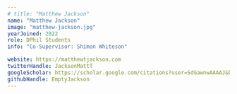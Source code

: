 ```yaml
---
# title: "Matthew Jackson"
name: "Matthew Jackson"
image: "matthew-jackson.jpg"
yearJoined: 2022
role: DPhil Students
info: "Co-Supervisor: Shimon Whiteson"

website: https://matthewtjackson.com
twitterHandle: JacksonMattT
googleScholar: https://scholar.google.com/citations?user=SdGawnwAAAAJ&hl=en
githubHandle: EmptyJackson
---
```

